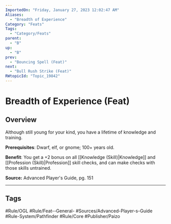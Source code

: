 ```yaml
---
ImportedOn: "Friday, January 27, 2023 12:02:47 AM"
Aliases:
  - "Breadth of Experience"
Category: "Feats"
Tags:
  - "Category/Feats"
parent:
  - "B"
up:
  - "B"
prev:
  - "Bouncing Spell (Feat)"
next:
  - "Bull Rush Strike (Feat)"
RWtopicId: "Topic_19842"
---
```

# Breadth of Experience (Feat)
## Overview
Although still young for your kind, you have a lifetime of knowledge and training.

**Prerequisites**: Dwarf, elf, or gnome; 100+ years old.

**Benefit**: You get a +2 bonus on all [[Knowledge (Skill)|Knowledge]] and [[Profession (Skill)|Profession]] skill checks, and can make checks with those skills untrained.

**Source:** Advanced Player's Guide, pg. 151


---
## Tags
#Rule/OGL #Rule/Feat--General- #Sources/Advanced-Player-s-Guide #Rule-System/Pathfinder #Rule/Core #Publisher/Paizo

